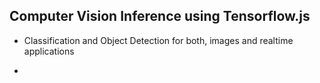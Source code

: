 ## Computer Vision Inference using Tensorflow.js

- Classification and Object Detection for both, images and realtime applications

-
